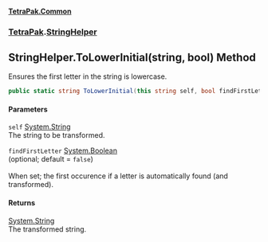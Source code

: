 #### [TetraPak.Common](index.md 'index')
### [TetraPak](TetraPak.md 'TetraPak').[StringHelper](TetraPak_StringHelper.md 'TetraPak.StringHelper')
## StringHelper.ToLowerInitial(string, bool) Method
Ensures the first letter in the string is lowercase.  
```csharp
public static string ToLowerInitial(this string self, bool findFirstLetter=false);
```
#### Parameters
<a name='TetraPak_StringHelper_ToLowerInitial(string_bool)_self'></a>
`self` [System.String](https://docs.microsoft.com/en-us/dotnet/api/System.String 'System.String')  
The string to be transformed.  
  
<a name='TetraPak_StringHelper_ToLowerInitial(string_bool)_findFirstLetter'></a>
`findFirstLetter` [System.Boolean](https://docs.microsoft.com/en-us/dotnet/api/System.Boolean 'System.Boolean')  
(optional; default = `false`)<br/>  
When set; the first occurence if a letter is automatically found (and transformed).   
  
#### Returns
[System.String](https://docs.microsoft.com/en-us/dotnet/api/System.String 'System.String')  
The transformed string.  
